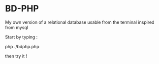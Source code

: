 BD-PHP
======

My own version of a relational database usable from the terminal inspired from mysql

Start by typing :

php ./bdphp.php

then try it !